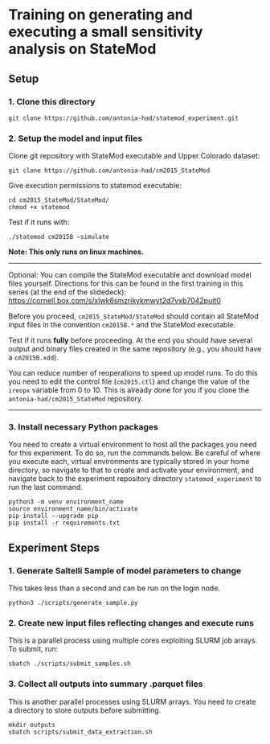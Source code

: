 # Training on generating and executing a small sensitivity analysis on StateMod

## Setup
### 1. Clone this directory
```
git clone https://github.com/antonia-had/statemod_experiment.git
```

### 2. Setup the model and input files

Clone git repository with StateMod executable and Upper Colorado dataset:
```
git clone https://github.com/antonia-had/cm2015_StateMod 
``` 

Give execution permissions to statemod executable:
```
cd cm2015_StateMod/StateMod/
chmod +x statemod
```
Test if it runs with:
```
./statemod cm2015B –simulate
```

**Note: This only runs on linux machines.** 

---
Optional:
You can compile the StateMod executable and download model files yourself. Directions for this can be found in the first training in this series (at the end of the slidedeck): https://cornell.box.com/s/xlwk6smzrikykmwyt2d7vxb7042puit0  

Before you proceed, `cm2015_StateMod/StateMod` should contain all StateMod input files in the convention `cm2015B.*` and the StateMod executable.

Test if it runs **fully** before proceeding. At the end you should have several output and binary files created in the same repository (e.g., you should have a `cm2015B.xdd`). 

 You can reduce number of reoperations to speed up model runs. To do this you need to edit the control file (`cm2015.ctl`) and change the value of the `ireopx` variable from 0 to 10. This is already done for you if you clone the `antonia-had/cm2015_StateMod` repository.
    
---

### 3. Install necessary Python packages
You need to create a virtual environment to host all the packages you need for this experiment. To do so, run the commands below. Be careful of where you execute each, virtual environments are typically stored in your home directory, so navigate to that to create and activate your environment, and navigate back to the experiment repository directory `statemod_experiment` to run the last command. 
```
python3 -m venv environment_name
source environment_name/bin/activate
pip install --upgrade pip
pip install -r requirements.txt
```

## Experiment Steps
### 1. Generate Saltelli Sample of model parameters to change
This takes less than a second and can be run on the login node. 

```
python3 ./scripts/generate_sample.py
```
### 2. Create new input files reflecting changes and execute runs
This is a parallel process using multiple cores exploiting SLURM job arrays. To submit, run:
```
sbatch ./scripts/submit_samples.sh 
```
### 3. Collect all outputs into summary .parquet files
This is another parallel processes using SLURM arrays. You need to create a directory to store outputs before submitting. 
```
mkdir outputs
sbatch scripts/submit_data_extraction.sh
```
